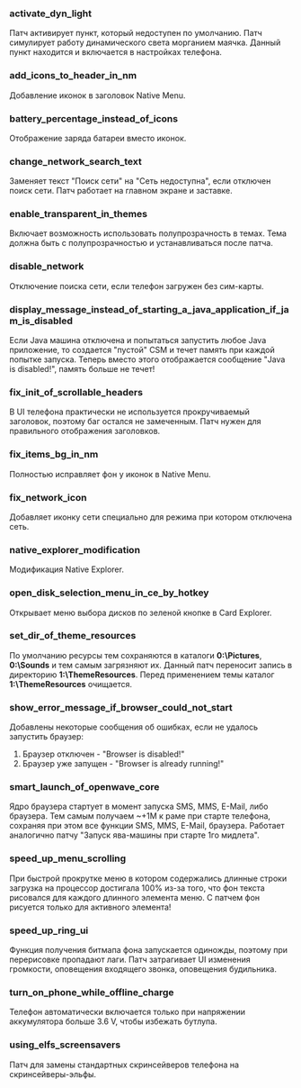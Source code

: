 ### activate_dyn_light
Патч активирует пункт, который недоступен по умолчанию. Патч симулирует работу динамического света морганием маячка.
Данный пункт находится и включается в настройках телефона.

### add_icons_to_header_in_nm
Добавление иконок в заголовок Native Menu.

### battery_percentage_instead_of_icons
Отображение заряда батареи вместо иконок.

### change_network_search_text
Заменяет текст "Поиск сети" на "Сеть недоступна", если отключен поиск сети.
Патч работает на главном экране и заставке.

### enable_transparent_in_themes
Включает возможность использовать полупрозрачность в темах. Тема должна быть с полупрозрачностью и устанавливаться после патча.

### disable_network
Отключение поиска сети, если телефон загружен без сим-карты.

### display_message_instead_of_starting_a_java_application_if_jam_is_disabled
Если Java машина отключена и попытаться запустить любое Java приложение, то создается "пустой" CSM и течет память при каждой попытке запуска.
Теперь вместо этого отображается сообщение "Java is disabled!", память больше не течет!

### fix_init_of_scrollable_headers
В UI телефона практически не используется прокручиваемый заголовок, поэтому баг остался не замеченным.
Патч нужен для правильного отображения заголовков.

### fix_items_bg_in_nm
Полностью исправляет фон у иконок в Native Menu.

### fix_network_icon
Добавляет иконку сети специально для режима при котором отключена сеть.

### native_explorer_modification
Модификация Native Explorer.

### open_disk_selection_menu_in_ce_by_hotkey
Открывает меню выбора дисков по зеленой кнопке в Card Explorer.

### set_dir_of_theme_resources
По умолчанию ресурсы тем сохраняются в каталоги **0:\Pictures**, **0:\Sounds** и тем самым загрязняют их.
Данный патч переносит запись в директорию **1:\ThemeResources**. Перед применением темы каталог **1:\ThemeResources** очищается.

### show_error_message_if_browser_could_not_start
Добавлены некоторые сообщения об ошибках, если не удалось запустить браузер:
1. Браузер отключен - "Browser is disabled!"
2. Браузер уже запущен - "Browser is already running!"

### smart_launch_of_openwave_core
Ядро браузера стартует в момент запуска SMS, MMS, E-Mail, либо браузера. Тем самым получаем ~+1M к раме при старте телефона, сохраняя при этом все функции SMS, MMS, E-Mail, браузера.
Работает аналогично патчу "Запуск ява-машины при старте 1го мидлета".

### speed_up_menu_scrolling
При быстрой прокрутке меню в котором содержались длинные строки загрузка на процессор достигала 100% из-за того, что фон текста рисовался для каждого длинного элемента меню.
С патчем фон рисуется только для активного элемента!

### speed_up_ring_ui
Функция получения битмапа фона запускается одиножды, поэтому при перерисовке пропадают лаги.
Патч затрагивает UI изменения громкости, оповещения входящего звонка, оповещения будильника.

### turn_on_phone_while_offline_charge
Телефон автоматически включается только при напряжении аккумулятора больше 3.6 V, чтобы избежать бутлупа.

### using_elfs_screensavers
Патч для замены стандартных скринсейверов телефона на скринсейверы-эльфы.
